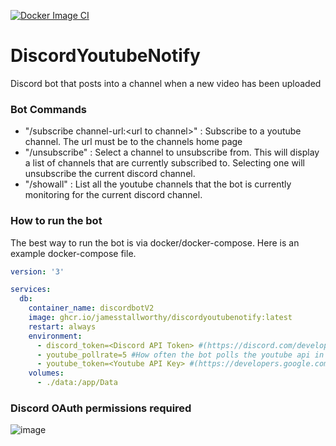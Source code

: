 [![Docker Image CI](https://github.com/JamesStallworthy/DiscordYoutubeNotify/actions/workflows/docker-image.yml/badge.svg)](https://github.com/JamesStallworthy/DiscordYoutubeNotify/actions/workflows/docker-image.yml)

# DiscordYoutubeNotify
Discord bot that posts into a channel when a new video has been uploaded

### Bot Commands
* "/subscribe channel-url:\<url to channel\>" : Subscribe to a youtube channel. The url must be to the channels home page
* "/unsubscribe" : Select a channel to unsubscribe from. This will display a list of channels that are currently subscribed to. Selecting one will unsubscribe the current discord channel.
* "/showall" : List all the youtube channels that the bot is currently monitoring for the current discord channel.

### How to run the bot
The best way to run the bot is via docker/docker-compose. 
Here is an example docker-compose file.

```yml
version: '3'

services:
  db:
    container_name: discordbotV2
    image: ghcr.io/jamesstallworthy/discordyoutubenotify:latest
    restart: always
    environment:
      - discord_token=<Discord API Token> #(https://discord.com/developers/docs/topics/oauth2)
      - youtube_pollrate=5 #How often the bot polls the youtube api in minutes
      - youtube_token=<Youtube API Key> #(https://developers.google.com/youtube/v3/getting-started)
    volumes:
      - ./data:/app/Data
```

### Discord OAuth permissions required
![image](https://user-images.githubusercontent.com/10096828/173236262-b23f542e-92f0-418b-94be-ca5890461d1b.png)
